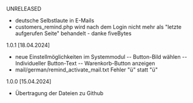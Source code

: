 UNRELEASED


- deutsche Selbstlaute in E-Mails
- customers_remind.php wird nach dem Login nicht mehr als "letzte aufgerufen Seite" behandelt - danke fiveBytes

1.0.1 [18.04.2024]

- neue Einstellmöglichkeiten im Systemmodul
	-- Button-Bild wählen
	-- Individueller Button-Text
	-- Warenkorb-Button anzeigen
- mail/german/remind_activate_mail.txt Fehler "ü" statt "&uuml;"


1.0.0 [15.04.2024]

- Übertragung der Dateien zu Github
